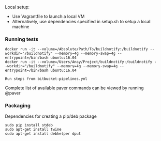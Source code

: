 Local setup:

* Use Vagrantfile to launch a local VM
* Alternatively, use dependencies specified in setup.sh to setup a local machine


### Running tests

```
docker run -it --volume=/Absolute/Path/To/buildnotify:/buildnotify --workdir="/buildnotify" --memory=4g --memory-swap=4g --entrypoint=/bin/bash ubuntu:16.04
docker run -it --volume=/Users/Anay/Project/buildnotify:/buildnotify --workdir="/buildnotify" --memory=4g --memory-swap=4g --entrypoint=/bin/bash ubuntu:16.04

Run steps from bitbucket-pipelines.yml
```

Complete list of available paver commands can be viewed by running @paver 

### Packaging


Dependencies for creating a pip/deb package

```
sudo pip install stdeb
sudo apt-get install twine
sudo apt-get install debhelper dput

```